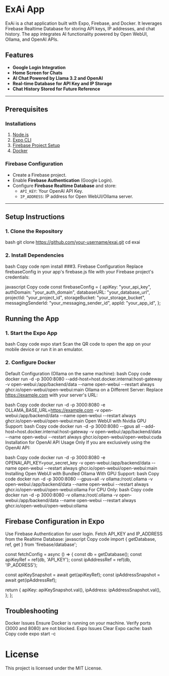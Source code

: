 # ExAi App  

ExAi is a chat application built with Expo, Firebase, and Docker. It leverages Firebase Realtime Database for storing API keys, IP addresses, and chat history. The app integrates AI functionality powered by Open WebUI, Ollama, and OpenAI APIs.  

## Features  
- **Google Login Integration**  
- **Home Screen for Chats**  
- **AI Chat Powered by Llama 3.2 and OpenAI**  
- **Real-time Database for API Key and IP Storage**  
- **Chat History Stored for Future Reference**  

---

## Prerequisites  

### Installations  
1. [Node.js](https://nodejs.org/)  
2. [Expo CLI](https://docs.expo.dev/get-started/installation/)  
3. [Firebase Project Setup](https://firebase.google.com/)  
4. [Docker](https://www.docker.com/)  

### Firebase Configuration  
- Create a Firebase project.  
- Enable **Firebase Authentication** (Google Login).  
- Configure **Firebase Realtime Database** and store:  
  - `API_KEY`: Your OpenAI API Key.  
  - `IP_ADDRESS`: IP address for Open WebUI/Ollama server.  

---

## Setup Instructions  

### 1. Clone the Repository  
bash
git clone https://github.com/your-username/exai.git
cd exai
### 2. Install Dependencies
bash
Copy code
npm install
###3. Firebase Configuration
Replace firebaseConfig in your app's firebase.js file with your Firebase project's credentials:

javascript
Copy code
const firebaseConfig = {
  apiKey: "your_api_key",
  authDomain: "your_auth_domain",
  databaseURL: "your_database_url",
  projectId: "your_project_id",
  storageBucket: "your_storage_bucket",
  messagingSenderId: "your_messaging_sender_id",
  appId: "your_app_id",
};
## Running the App
### 1. Start the Expo App
bash
Copy code
expo start
Scan the QR code to open the app on your mobile device or run it in an emulator.

### 2. Configure Docker
Default Configuration (Ollama on the same machine):
bash
Copy code
docker run -d -p 3000:8080 --add-host=host.docker.internal:host-gateway -v open-webui:/app/backend/data --name open-webui --restart always ghcr.io/open-webui/open-webui:main
Ollama on a Different Server:
Replace https://example.com with your server's URL:

bash
Copy code
docker run -d -p 3000:8080 -e OLLAMA_BASE_URL=https://example.com -v open-webui:/app/backend/data --name open-webui --restart always ghcr.io/open-webui/open-webui:main
Open WebUI with Nvidia GPU Support:
bash
Copy code
docker run -d -p 3000:8080 --gpus all --add-host=host.docker.internal:host-gateway -v open-webui:/app/backend/data --name open-webui --restart always ghcr.io/open-webui/open-webui:cuda
Installation for OpenAI API Usage Only
If you are exclusively using the OpenAI API:

bash
Copy code
docker run -d -p 3000:8080 -e OPENAI_API_KEY=your_secret_key -v open-webui:/app/backend/data --name open-webui --restart always ghcr.io/open-webui/open-webui:main
Installing Open WebUI with Bundled Ollama
With GPU Support:
bash
Copy code
docker run -d -p 3000:8080 --gpus=all -v ollama:/root/.ollama -v open-webui:/app/backend/data --name open-webui --restart always ghcr.io/open-webui/open-webui:ollama
For CPU Only:
bash
Copy code
docker run -d -p 3000:8080 -v ollama:/root/.ollama -v open-webui:/app/backend/data --name open-webui --restart always ghcr.io/open-webui/open-webui:ollama

## Firebase Configuration in Expo

Use Firebase Authentication for user login.
Fetch API_KEY and IP_ADDRESS from the Realtime Database:
javascript
Copy code
import { getDatabase, ref, get } from 'firebase/database';

const fetchConfig = async () => {
  const db = getDatabase();
  const apiKeyRef = ref(db, 'API_KEY');
  const ipAddressRef = ref(db, 'IP_ADDRESS');

  const apiKeySnapshot = await get(apiKeyRef);
  const ipAddressSnapshot = await get(ipAddressRef);

  return {
    apiKey: apiKeySnapshot.val(),
    ipAddress: ipAddressSnapshot.val(),
  };
};
## Troubleshooting
Docker Issues
Ensure Docker is running on your machine.
Verify ports (3000 and 8080) are not blocked.
Expo Issues
Clear Expo cache:
bash
Copy code
expo start -c
# License
This project is licensed under the MIT License.

